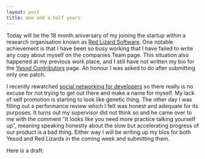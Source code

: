 ```yaml
---
layout: post
title: one and a half years
---
```


Today will be the 18 month aniversary of my joining the startup within a
research organisation known as [Red Lizard Software](http://redlizards.com/).
One notable achievement is that I have been so busy working that I have failed
to write any copy about myself on the companies Team page. This situation also
happened at my previous work place, and I still have not written my bio for the
[Yesod Contributors](http://www.yesodweb.com/page/contributors/) page. An honour
I was asked to do after submitting only one patch.

I recently rewatched [social networking for
developers](http://www.hanselman.com/blog/FoundVideoSocialNetworkingForDevelopersAndMakingYourBlogSuckLess.aspx)
so there really is no excuse for not trying to get out there and make a name for
myself. My lack of self promotion is starting to look like genetic thing. The
other day I was filling out a performance review which I felt was honest and
adequate for its purposes. It turns out my supervisor did not think so and he
came over to me with the comment "It looks like you need more practice talking
yourself up", meaning speaking honestly about the slow but accelerating progress
of our product is a bad thing. Either way I will be writing up my bios for both
Yesod and Red Lizards in the coming week and submitting them.

Here is a draft:



